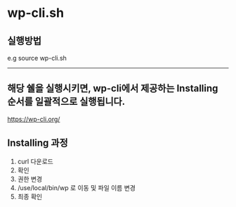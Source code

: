 # wp-cli.sh

## 실행방법
e.g source wp-cli.sh

---

## 해당 쉘을 실행시키면, wp-cli에서 제공하는 Installing 순서를 일괄적으로 실행됩니다.
https://wp-cli.org/

## Installing 과정
1. curl 다운로드
2. 확인
3. 권한 변경
4. /use/local/bin/wp 로 이동 및 파일 이름 변경 
5. 최종 확인
